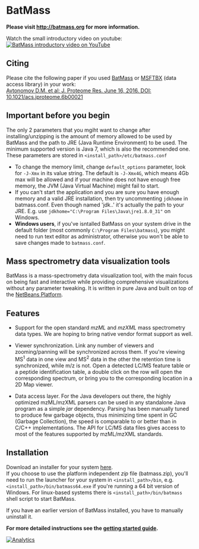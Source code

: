 # BatMass

**Please visit http://batmass.org for more information.**  

Watch the small introductory video on youtube:  
[![BatMass introductory video on YouTube](http://img.youtube.com/vi/EY9wvd6ckb0/1.jpg)](http://www.youtube.com/watch?v=EY9wvd6ckb0 "BatMass intro")

## Citing
Please cite the following paper if you used [BatMass](https://github.com/chhh/batmass) or [MSFTBX](https://github.com/chhh/msftbx) (data access library) in your work:  
[Avtonomov D.M. et al: J. Proteome Res. June 16, 2016. DOI: 10.1021/acs.jproteome.6b00021](https://dx.doi.org/10.1021/acs.jproteome.6b00021)

## Important before you begin
The only 2 parameters that you mgiht want to change after installing/unzipping is the amount of memory allowed to be used by BatMass and the path to JRE (Java Runtime Environment) to be used. The minimum supported version is Java 7, which is also the recommended one.<br/>
These parameters are stored in `<install_path>/etc/batmass.conf`<br/>
- To change the memory limit, change `default_options` parameter, look for `-J-Xmx` in its value string. The default is `-J-Xmx4G`, which means 4Gb max will be allowed and if your machine does not have enough free memory, the JVM (Java Virtual Machine) might fail to start.<br/>
- If you can't start the application and you are sure you have enough memory and a valid JRE installation, then try uncommenting `jdkhome` in batmass.conf. Even though named 'jdk..' it's actually the path to your JRE. E.g. use `jdkhome="C:\Program Files\Java\jre1.8.0_31"` on Windows.
- **Windows users**, if you've isntalled BatMass on your system drive in the default folder (most commonly `C:\Program Files\batmass`), you might need to run text editor as administrator, otherwise you won't be able to save changes made to `batmass.conf`.



## Mass spectrometry data visualization tools
BatMass is a mass-spectrometry data visualization tool, with the main focus on being fast and interactive while providing comprehensive visualizations without any parameter tweaking. It is written in pure Java and built on top of the [NetBeans Platform](https://netbeans.org/features/platform/all-docs.html).


## Features
- Support for the open standard _mzML_ and _mzXML_ mass spectrometry data types. We are hoping to bring native vendor format support as well.

- Viewer synchronization. Link any number of viewers and zooming/panning will be synchronized across them. If you're viewing MS<sup>1</sup> data in one view and MS<sup>2</sup> data in the other the retention time is synchronized, while m/z is not. Open a detected LC/MS feature table or a peptide identification table, a double click on the row will open the corresponding spectrum, or bring you to the corresponding location in a 2D Map viewer.

- Data access layer. For the Java developers out there, the highly optimized mzML/mzXML parsers can be used in any standalone Java program as a simple _jar_ dependency. Parsing has been manually tuned to produce few garbage objects, thus minimizing time spent in GC (Garbage Collection), the speed is comparable to or better than in C/C++ implementations. The API for LC/MS data files gives access to most of the features supported by mzML/mzXML standards.



## Installation
Download an installer for your system [here](https://github.com/chhh/batmass/releases/latest).  
If you choose to use the platform independent _zip_ file (batmass.zip), you'll need to run the launcher for your system in `<install_path>/bin`, e.g. `<install_path>/bin/batmass64.exe` if you're running a 64 bit version of Windows. For linux-based systems there is `<install_path>/bin/batmass` shell script to start BatMass.  

If you have an earlier version of BatMass installed, you have to manually uninstall it.  

**For more detailed instructions see the [getting started guide](http://www.batmass.org/getting-started/).**

[![Analytics](https://ga-beacon-nocache.appspot.com/UA-5572974-15/github/chhh/batmass/landing-page?flat&useReferer)](https://github.com/igrigorik/ga-beacon)

